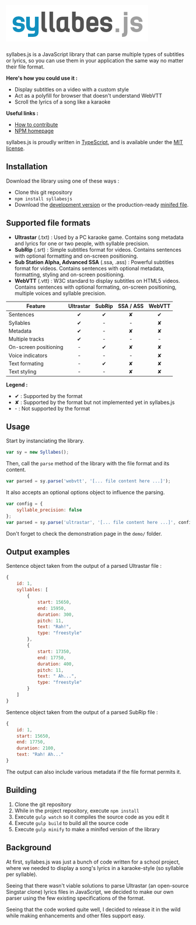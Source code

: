 ![syllabes.js](logo.png)
========================

syllabes.js is a JavaScript library that can parse multiple types of subtitles or lyrics, so you can use them in your application the same way no matter their file format.

**Here's how you could use it :**

- Display subtitles on a video with a custom style
- Act as a polyfill for browser that doesn't understand WebVTT
- Scroll the lyrics of a song like a karaoke

**Useful links :**

- [How to contribute](https://github.com/Komanaki/syllabesjs/blob/master/CONTRIBUTE.md)
- [NPM homepage](https://www.npmjs.com/package/syllabesjs)

syllabes.js is proudly written in [TypeScript](http://www.typescriptlang.org/), and is available under the [MIT license](https://www.tldrlegal.com/l/mit).

Installation
------------

Download the library using one of these ways :

- Clone this git repository
- `npm install syllabesjs`
- Download the [development version](https://raw.githubusercontent.com/Komanaki/syllabesjs/master/dist/syllabes.js) or the production-ready [minifed file](https://raw.githubusercontent.com/Komanaki/syllabesjs/master/dist/syllabes.min.js).

Supported file formats
----------------------

- **Ultrastar** (.txt) : Used by a PC karaoke game. Contains song metadata and lyrics for one or two people, with syllable precision.
- **SubRip** (.srt) : Simple subtitles format for videos. Contains sentences with optional formatting and on-screen positioning.
- **Sub Station Alpha, Advanced SSA** (.ssa, .ass) : Powerful subtitles format for videos. Contains sentences with optional metadata, formatting, styling and on-screen positioning.
- **WebVTT** (.vtt) : W3C standard to display subtitles on HTML5 videos. Contains sentences with optional formating, on-screen positioning, multiple voices and syllable precision.

Feature               | Ultrastar | SubRip | SSA / ASS | WebVTT
--------------------- | :-------: | :----: | :-------: | :----:
Sentences             | ✔ | ✔ | ✘ | ✔
Syllables             | ✔ | - | - | ✘
Metadata              | ✔ | - | ✘ | ✘
Multiple tracks       | ✔ | - | - | -
On-screen positioning | - | ✔ | ✘ | ✘
Voice indicators      | - | - | - | ✘
Text formating        | - | ✔ | ✘ | ✘
Text styling          | - | - | ✘ | ✘

**Legend :**

- ✔ : Supported by the format
- ✘ : Supported by the format but not implemented yet in syllabes.js
- \- : Not supported by the format

Usage
-----

Start by instanciating the library.

```js
var sy = new Syllabes();
```

Then, call the `parse` method of the library with the file format and its content.

```js
var parsed = sy.parse('webvtt', '[... file content here ...]');
```

It also accepts an optional options object to influence the parsing.

```js
var config = {
    syllable_precision: false  
};
var parsed = sy.parse('ultrastar', '[... file content here ...]', config);
```

Don't forget to check the demonstration page in the `demo/` folder.

Output examples
---------------

Sentence object taken from the output of a parsed Ultrastar file :

```javascript
{
    id: 1,
    syllables: [
        {
            start: 15650,
            end: 15950,
            duration: 300,
            pitch: 11,
            text: "Rah!",
            type: "freestyle"
        },
        {
            start: 17350,
            end: 17750,
            duration: 400,
            pitch: 11,
            text: " Ah...",
            type: "freestyle"
        }
    ]
}
```

Sentence object taken from the output of a parsed SubRip file :

```javascript
{
    id: 1,
    start: 15650,
    end: 17750,
    duration: 2100,
    text: "Rah! Ah..."
}
```

The output can also include various metadata if the file format permits it.

Building
--------

1. Clone the git repository
2. While in the project repository, execute `npm install`
3. Execute `gulp watch` so it compiles the source code as you edit it
4. Execute `gulp build` to build all the source code
5. Execute `gulp minify` to make a minifed version of the library

Background
----------

At first, syllabes.js was just a bunch of code written for a school project, where we needed to display a song's lyrics in a karaoke-style (so syllable per syllable).

Seeing that there wasn't viable solutions to parse Ultrastar (an open-source Singstar clone) lyrics files in JavaScript, we decided to make our own parser using the few existing specifications of the format.

Seeing that the code worked quite well, I decided to release it in the wild while making enhancements and other files support easy.